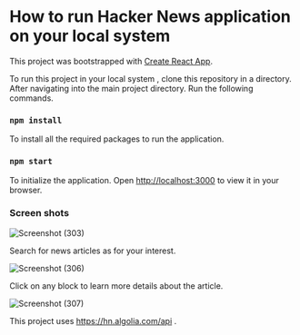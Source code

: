 # How to run Hacker News application on your local system

This project was bootstrapped with [Create React App](https://github.com/facebook/create-react-app).

<!-- ## Available Scripts -->

To run this project in your local system , clone this repository in a directory.
After navigating into the main project directory.
Run the following commands.

### `npm install`
To install all the required packages to run the application.

### `npm start`
To initialize the application.
Open [http://localhost:3000](http://localhost:3000) to view it in your browser.

### Screen shots
![Screenshot (303)](https://user-images.githubusercontent.com/62758125/153766289-794e2374-9403-4e62-93eb-730dff6c9956.png)

Search for news articles as for your interest.

![Screenshot (306)](https://user-images.githubusercontent.com/62758125/153766565-4d658450-e691-4c4e-a803-33c0b59e862e.png)

Click on any block to learn more details about the article.

![Screenshot (307)](https://user-images.githubusercontent.com/62758125/153766671-4de6fad6-4683-4c0f-b199-4439c7a62218.png)

This project uses https://hn.algolia.com/api .
